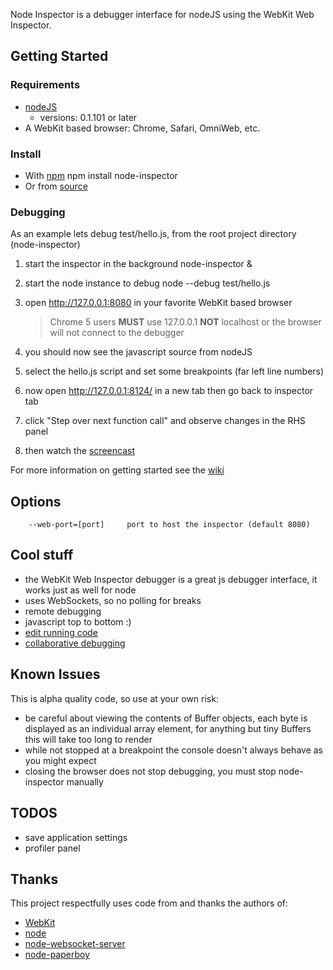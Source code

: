 Node Inspector is a debugger interface for nodeJS using the WebKit Web Inspector.

## Getting Started

### Requirements

* [nodeJS](http://github.com/ry/node)
  - versions: 0.1.101 or later
* A WebKit based browser: Chrome, Safari, OmniWeb, etc.

### Install

* With [npm](http://github.com/isaacs/npm)
		npm install node-inspector
* Or from [source](http://github.com/dannycoates/node-inspector/wiki/Getting-Started---from-scratch)

### Debugging

As an example lets debug test/hello.js, from the root project directory (node-inspector)

1. start the inspector in the background
		node-inspector &

2. start the node instance to debug
		node --debug test/hello.js

3. open http://127.0.0.1:8080 in your favorite WebKit based browser

    > Chrome 5 users **MUST** use 127.0.0.1 **NOT** localhost or the browser will not connect to the debugger

4. you should now see the javascript source from nodeJS

5. select the hello.js script and set some breakpoints (far left line numbers)

6. now open http://127.0.0.1:8124/ in a new tab then go back to inspector tab

7. click "Step over next function call" and observe changes in the RHS panel

8. then watch the [screencast](http://www.youtube.com/watch?v=AOnK3NVnxL8)

For more information on getting started see the [wiki](http://github.com/dannycoates/node-inspector/wiki/Getting-Started---from-scratch)

## Options

		--web-port=[port]     port to host the inspector (default 8080)

## Cool stuff

* the WebKit Web Inspector debugger is a great js debugger interface, it works just as well for node
* uses WebSockets, so no polling for breaks
* remote debugging
* javascript top to bottom :)
* [edit running code](http://github.com/dannycoates/node-inspector/wiki/LiveEdit)
* [collaborative debugging](http://github.com/dannycoates/node-inspector/wiki/Collaborative-Debugging)

## Known Issues

This is alpha quality code, so use at your own risk:

* be careful about viewing the contents of Buffer objects, each byte is displayed as an individual array element, for anything but tiny Buffers this will take too long to render
* while not stopped at a breakpoint the console doesn't always behave as you might expect
* closing the browser does not stop debugging, you must stop node-inspector manually

## TODOS

* save application settings
* profiler panel

## Thanks

This project respectfully uses code from and thanks the authors of:

* [WebKit](http://webkit.org/building/checkout.html)
* [node](http://github.com/ry/node)
* [node-websocket-server](http://github.com/miksago/node-websocket-server)
* [node-paperboy](http://github.com/felixge/node-paperboy)


